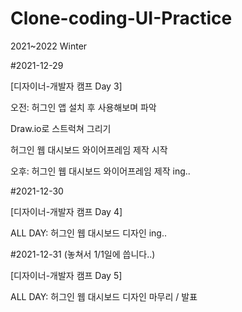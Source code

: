 # Clone-coding-UI-Practice
2021~2022 Winter

#2021-12-29

[디자이너-개발자 캠프 Day 3]

오전: 허그인 앱 설치 후 사용해보며 파악

 Draw.io로 스트럭쳐 그리기
     
 허그인 웹 대시보드 와이어프레임 제작 시작
 
오후: 허그인 웹 대시보드 와이어프레임 제작 ing..



#2021-12-30

[디자이너-개발자 캠프 Day 4]

ALL DAY: 허그인 웹 대시보드 디자인 ing..




#2021-12-31 (놓쳐서 1/1일에 씁니다..)

[디자이너-개발자 캠프 Day 5]

ALL DAY: 허그인 웹 대시보드 디자인 마무리 / 발표
